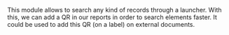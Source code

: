 This module allows to search any kind of records through a launcher.
With this, we can add a QR in our reports in order to search elements
faster. It could be used to add this QR (on a label) on external
documents.
